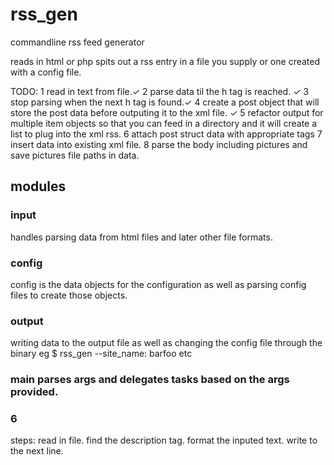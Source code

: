 # rss_gen

commandline rss feed generator

reads in html or php spits out a rss entry in a file you supply or one created with a config file.


TODO: 
1 read in text from file.✓
2 parse data til the h tag is reached. ✓
3 stop parsing when the next h tag is found.✓
4 create a post object that will store the post data before outputing it to the xml file. ✓
5 refactor output for multiple item objects so that you can feed in a directory and it will create a list to plug into the xml rss.
6 attach post struct data with appropriate tags 
7 insert data into existing xml file. 
8 parse the body including pictures and save pictures file paths in data.

## modules
### input
handles parsing data from html files and later other file formats.
### config
config is the data objects for the configuration as well as parsing config files to create those objects.
### output
writing data to the output file as well as changing the config file through the binary eg \$ rss_gen --site_name: barfoo etc

### main parses args and delegates tasks based on the args provided.

### 6
steps: 
	read in file. 
	find the description tag. 
	format the inputed text. 
	write to the next line.
